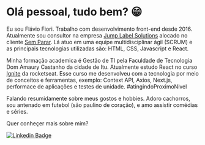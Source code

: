 # Olá pessoal, tudo bem? 😁

Eu sou Flávio Fiori. Trabalho com desenvolvimento front-end desde 2016. Atualmente sou consultor na empresa [Jump Label Solutions](https://www.jumplabel.com.br) alocado no cliente [Sem Parar](https://www.semparar.com.br). Lá atuo em uma equipe multidisciplinar ágil (SCRUM) e as principais tecnologias utilizadas são: HTML, CSS, Javascript e React.

Minha formação academica é Gestão de TI pela Faculdade de Tecnologia Dom Amaury Castanho da cidade de Itu. Atualmente estudo React no curso [Ignite](https://rocketseat.com.br/ignite) da rocketseat. Esse curso me desenvolveu com a tecnologia por meio de conceitos e ferramentas, exemplo: Context API, Axios, Next.js, performace de aplicações e testes de unidade. #atingindoProximoNivel

Falando resumidamente sobre meus gostos e hobbies. Adoro cachorros, sou antenado em futebol (são paulino de coração), e amo assistir comédias e séries. 

Quer conheçer mais sobre mim?

[![Linkedin Badge](https://img.shields.io/badge/-LinkedIn-blue?style=flat-square&logo=Linkedin&logoColor=white&link=https://www.linkedin.com/in/flavio-fiori)](https://www.linkedin.com/in/flavio-fiori)
